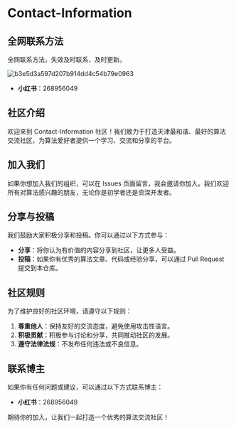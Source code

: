 # Contact-Information

## 全网联系方法

全网联系方法，失效及时联系，及时更新。

![b3e5d3a597d207b914dd4c54b79e0963](https://github.com/user-attachments/assets/dce82555-3f4a-49d7-a440-92d97e84ec82)

- **小红书**：268956049

## 社区介绍

欢迎来到 Contact-Information 社区！我们致力于打造天津最和谐、最好的算法交流社区，为算法爱好者提供一个学习、交流和分享的平台。

## 加入我们

如果你想加入我们的组织，可以在 Issues 页面留言，我会邀请你加入。我们欢迎所有对算法感兴趣的朋友，无论你是初学者还是资深开发者。

## 分享与投稿

我们鼓励大家积极分享和投稿。你可以通过以下方式参与：

- **分享**：将你认为有价值的内容分享到社区，让更多人受益。
- **投稿**：如果你有优秀的算法文章、代码或经验分享，可以通过 Pull Request 提交到本仓库。

## 社区规则

为了维护良好的社区环境，请遵守以下规则：

1. **尊重他人**：保持友好的交流态度，避免使用攻击性语言。
2. **积极贡献**：积极参与讨论和分享，共同推动社区的发展。
3. **遵守法律法规**：不发布任何违法或不良信息。

## 联系博主

如果你有任何问题或建议，可以通过以下方式联系博主：

- **小红书**：268956049

期待你的加入，让我们一起打造一个优秀的算法交流社区！
